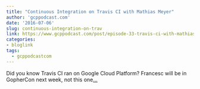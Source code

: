 ```yaml
---
title: "Continuous Integration on Travis CI with Mathias Meyer"
author: 'gcppodcast.com'
date: '2016-07-06'
slug: continuous-integration-on-trav
link: https://www.gcppodcast.com/post/episode-33-travis-ci-with-mathias-meyer/
categories:
- bloglink
tags:
  - gcppodcastcom
---
```


Did you know Travis CI ran on Google Cloud Platform? Francesc will be in GopherCon next week, not this one[... <i class="fas fa-external-link-alt"></i>](https://www.gcppodcast.com/post/episode-33-travis-ci-with-mathias-meyer/)

